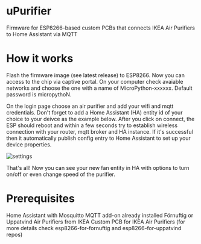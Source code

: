 # uPurifier
Firmware for ESP8266-based custom PCBs that connects IKEA Air Purifiers to Home Assistant via MQTT

# How it works

Flash the firmware image (see latest release) to ESP8266. Now you can access to the chip via captive portal. On your computer check avaiable networks and choose the one with a name of MicroPython-xxxxxx. Default password is micropythoN.

On the login page choose an air purifier and add your wifi and mqtt credentials. Don't forget to add a Home Assistant (HA) entity id of your choice to your deivce as the example below. After you click on connect, the ESP should reboot and within a few seconds try to establish wireless connection with your router, mqtt broker and HA instance. If it's successful then it automatically publish config entry to Home Assistant to set up your device properties.

![settings](https://user-images.githubusercontent.com/44551566/223481337-2923b91a-d781-4323-ad16-ef498274ddf4.png)

That's all! Now you can see your new fan entity in HA with options to turn on/off or even change speed of the purifier.

# Prerequisites

Home Assistant with Mosquitto MQTT add-on already installed
Förnuftig or Uppatvind Air Purifiers from IKEA
Custom PCB for IKEA Air Purifiers (for more details check esp8266-for-fornuftig and esp8266-for-uppatvind repos)
